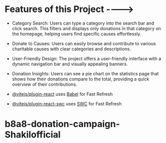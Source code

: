 # Features of this Project ---->

- Category Search: Users can type a category into the search bar and click search. This filters and displays only donations in that category on the homepage, helping users find specific causes effortlessly.

- Donate to Causes: Users can easily browse and contribute to various charitable causes with clear categories and descriptions.

- User-Friendly Design: The project offers a user-friendly interface with a dynamic navigation bar and visually appealing banners.

- Donation Insights: Users can see a pie chart on the statistics page that shows how their donations compare to the total, providing a quick overview of their contributions.






- [@vitejs/plugin-react](https://github.com/vitejs/vite-plugin-react/blob/main/packages/plugin-react/README.md) uses [Babel](https://babeljs.io/) for Fast Refresh
- [@vitejs/plugin-react-swc](https://github.com/vitejs/vite-plugin-react-swc) uses [SWC](https://swc.rs/) for Fast Refresh
# b8a8-donation-campaign-Shakilofficial
